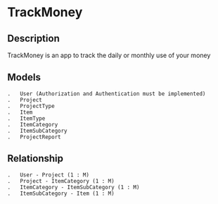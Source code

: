 # TrackMoney

## Description
TrackMoney is an app to track the daily or monthly use of your money

## Models
    .   User (Authorization and Authentication must be implemented)
    .   Project
    .   ProjectType
    .   Item
    .   ItemType
    .   ItemCategory
    .   ItemSubCategory
    .   ProjectReport

## Relationship
    .   User - Project (1 : M)
    .   Project - ItemCategory (1 : M)
    .   ItemCategory - ItemSubCategory (1 : M)
    .   ItemSubCategory - Item (1 : M)


